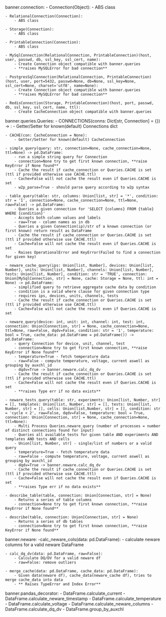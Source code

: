 banner.connection:
    - Connection(Object):
        - ABS class

    - RelationalConnection(Connection):
        - ABS class

    - Storage(Connection):
        - ABS class

    - PrintableConnection(Connection):
        - ABS class

    - MySqlConnection(RelationalConnection, PrintableConnection)(host, user, passwd, db, ssl_key, ssl_cert, name):
        - Create Connection object compatible with banner.queries  
        - **raises MySQLError for bad connection**

    - PostgresSqlConnection(RelationalConnection, PrintableConnection)(host, user, port=5432, passwd=None, db=None, ssl_key=None, ssl_cert=None, charset='utf8', name=None):
        - Create Connection object compatible with banner.queries  
        - **raises MySQLError for bad connection**
        
    - RedisConnection(Storage, PrintableConnection)(host, port, passwd, db, ssl_key, ssl_cert, name, ttl):
        - Create CacheConnection object compatible with banner.queries  

banner.queries.Queries:
    - CONNECTIONS(conns: Dict[str, Connection] = {}) -> :
        - Getter/Setter for known(default) Connections dict

    - CACHE(con: CacheConnection = None):
        - Getter/Setter for known(default) CacheConnection

    - simple_query(query: str, connection=None, cache_connection=None, ttl=None) -> pd.DataFrame:
        - run a simple string query for Connection
        - connection=None try to get first known connection, **raise KeyError if None found**
        - Cache the result if cache_connection or Queries.CACHE is set (ttl if provided otherwise use CACHE.ttl)
        - Cache=False will not cache the result even if Queries.CACHE is set
        - w2p_parse=True - should parse query according to w2p syntax

    - table_query(table: str, columns: Union[list, str] = '*', condition: str = '1', connection=None, cache_connection=None, ttl=None, raw=False) -> pd.DataFrame:
        - Queries a given connection for 'SELECT {columns} FROM {table} WHERE {condition}'
        - Accepts both column values and labels
        - raw=True - column names as in db
        - Queries a given Connection(ip)/str of a known connection (or first known) return result as DataFrame
        - Cache the result if cache_connection or Queries.CACHE is set (ttl if provided otherwise use CACHE.ttl)
        - Cache=False will not cache the result even if Queries.CACHE is set
        - Raises OperationalError and KeyError(Failed to find a connection for given key) 

    - neware_cache_query(ips: Union[list, Number], devices: Union[list, Number], units: Union[list, Number], channels: Union[list, Number], tests: Union[list, Number], condition: str = 'TRUE', connection: Union[MySqlConnection, str] = None, cache: Storage = None, ttl: int = None) -> pd.DataFrame:
        - simplified query to retrieve aggregate cache data by condition
        - condition is a valid where clause for given connection type
        - requires ips, devices, units, channels, tests
        - Cache the result if cache_connection or Queries.CACHE is set (ttl if provided otherwise use CACHE.ttl)
        - Cache=False will not cache the result even if Queries.CACHE is set

    - neware_query(device: int, unit: int, channel: int, test: int, connection: Union[Connection, str] = None, cache_connection=None, ttl=None, raw=False, dqdv=False, condition: str = '1', temperature: bool = True, cache_data: pd.DataFrame = pd.DataFrame()) -> pd.DataFrame:
        - query Connection for device, unit, channel, test 
        - connection=None try to get first known connection, **raise KeyError if None found**
        - temperature=True - fetch temperature data
        - raw=False - compute temperature, voltage, current aswell as grouping by auxchl_id
        - dqdv=True -> banner.neware.calc_dq_dv 
        - Cache the result if cache_connection or Queries.CACHE is set (ttl if provided otherwise use CACHE.ttl)
        - Cache=False will not cache the result even if Queries.CACHE is set
        - **raises Type err if no data exists**

    - neware_tests_query(table: str, experiments: Union[list, Number, str] = [], templates: Union[list, Number, str] = [], tests: Union[list, Number, str] = [], cells: Union[list,Number, str] = [], condition: str = 'cycle < 2', raw=False, dqdv=False, temperature: bool = True, connection: Union[Connection, str] = None, cache_connection=None, ttl=None):
        - Multi Process Queries.neware_query (number of processes = number of distinct connections found for input)
        - Queries all available tests for given table AND experiments AND templates AND tests AND cells
        - Union[list, Number, str] - single/list of numbers or a valid query
        - temperature=True - fetch temperature data
        - raw=False - compute temperature, voltage, current aswell as grouping by auxchl_id
        - dqdv=True -> banner.neware.calc_dq_dv 
        - Cache the result if cache_connection or Queries.CACHE is set (ttl if provided otherwise use CACHE.ttl)
        - Cache=False will not cache the result even if Queries.CACHE is set
        - **raises Type err if no data exists**
    
    - describe_table(table, connection: Union[Connection, str] = None)
        - Returns a series of table columns
        - connection=None try to get first known connection, **raise KeyError if None found**

    - describe(table, connection: Union[Connection, str] = None)
        - Returns a series of db tables
        - connection=None try to get first known connection, **raise KeyError if None found**

banner.neware:
    -calc_neware_cols(data: pd.DataFrame):
        - calculate neware columns for a valid neware DataFrame

    - calc_dq_dv(data: pd.DataFrame, raw=False):
        - Calculate DQ/DV for a valid neware df
        - raw=False: remove outliers

    - merge_cache(data: pd.DataFrame, cache_data: pd.DataFrame):
        - Given data(neware df), cache_data(neware_cache df), tries to merge cache_data into data  
        - ** Raises TypeError and Index Error**

banner.pandas_decorator:
    - DataFrame.calculate_current
    - DataFrame.calculate_neware_timestamp
    - DataFrame.calculate_temperature
    - DataFrame.calculate_voltage
    - DataFrame.calculate_neware_columns
    - DataFrame.calculate_dq_dv
    - DataFrame.group_by_auxchl